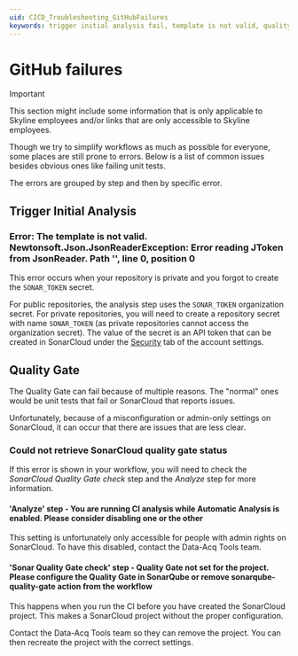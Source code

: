 ```yaml
---
uid: CICD_Troubleshooting_GitHubFailures
keywords: trigger initial analysis fail, template is not valid, quality gate fail, automatic analysis
---
```


# GitHub failures

> [!IMPORTANT]
> This section might include some information that is only applicable to Skyline employees and/or links that are only accessible to Skyline employees.

Though we try to simplify workflows as much as possible for everyone, some places are still prone to errors. Below is a list of common issues besides obvious ones like failing unit tests.

The errors are grouped by step and then by specific error.

## Trigger Initial Analysis

### Error: The template is not valid. Newtonsoft.Json.JsonReaderException: Error reading JToken from JsonReader. Path '', line 0, position 0

This error occurs when your repository is private and you forgot to create the `SONAR_TOKEN` secret.

For public repositories, the analysis step uses the `SONAR_TOKEN` organization secret. For private repositories, you will need to create a repository secret with name `SONAR_TOKEN` (as private repositories cannot access the organization secret). The value of the secret is an API token that can be created in SonarCloud under the [Security](https://sonarcloud.io/account/security) tab of the account settings.

## Quality Gate

The Quality Gate can fail because of multiple reasons. The "normal" ones would be unit tests that fail or SonarCloud that reports issues.

Unfortunately, because of a misconfiguration or admin-only settings on SonarCloud, it can occur that there are issues that are less clear.

### Could not retrieve SonarCloud quality gate status

If this error is shown in your workflow, you will need to check the *SonarCloud Quality Gate check* step and the *Analyze* step for more information.

#### 'Analyze' step - You are running CI analysis while Automatic Analysis is enabled. Please consider disabling one or the other

This setting is unfortunately only accessible for people with admin rights on SonarCloud. To have this disabled, contact the Data-Acq Tools team.

<!-- In the future this will be partially solved by a repository that will hourly? run a workflow to go over each project on SonarCloud and disable the automatic analysis. -->

#### 'Sonar Quality Gate check' step - Quality Gate not set for the project. Please configure the Quality Gate in SonarQube or remove sonarqube-quality-gate action from the workflow

This happens when you run the CI before you have created the SonarCloud project. This makes a SonarCloud project without the proper configuration.

Contact the Data-Acq Tools team so they can remove the project. You can then recreate the project with the correct settings.
